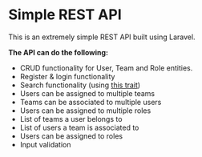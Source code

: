# Simple REST API

This is an extremely simple REST API built using Laravel.

**The API can do the following:**
* CRUD functionality for User, Team and Role entities.
* Register & login functionality
* Search functionality (using <a href="https://gist.github.com/ulhaq/2c72b9ca6ec691aef6f11e32e55e07b3">this trait</a>)
* Users can be assigned to multiple teams
* Teams can be associated to multiple users
* Users can be assigned to multiple roles
* List of teams a user belongs to
* List of users a team is associated to
* Users can be assigned to roles
* Input validation
